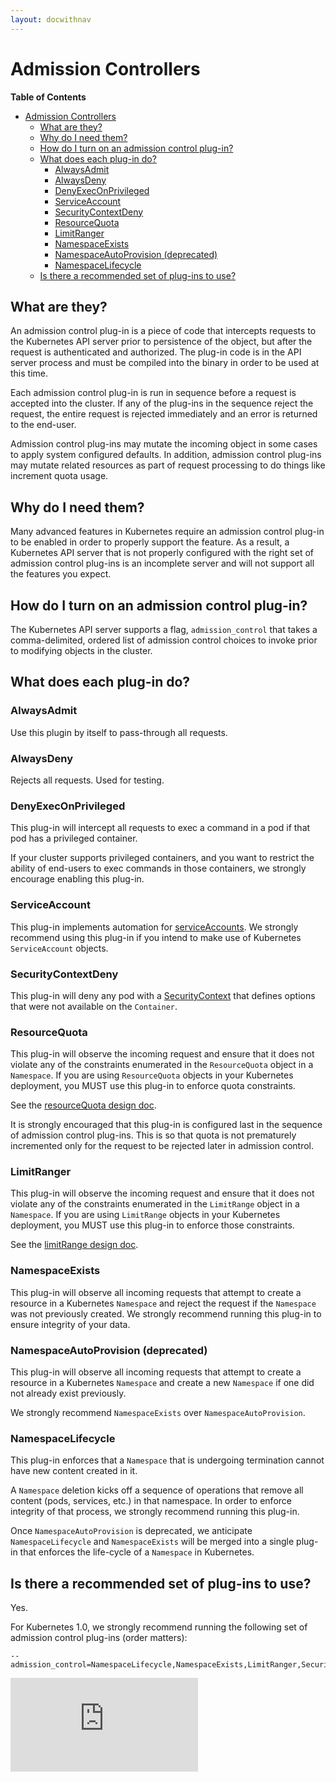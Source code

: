 ```yaml
---
layout: docwithnav
---
```

<!-- BEGIN MUNGE: UNVERSIONED_WARNING -->


<!-- END MUNGE: UNVERSIONED_WARNING -->
# Admission Controllers

**Table of Contents**
<!-- BEGIN MUNGE: GENERATED_TOC -->
- [Admission Controllers](#admission-controllers)
  - [What are they?](#what-are-they)
  - [Why do I need them?](#why-do-i-need-them)
  - [How do I turn on an admission control plug-in?](#how-do-i-turn-on-an-admission-control-plug-in)
  - [What does each plug-in do?](#what-does-each-plug-in-do)
    - [AlwaysAdmit](#alwaysadmit)
    - [AlwaysDeny](#alwaysdeny)
    - [DenyExecOnPrivileged](#denyexeconprivileged)
    - [ServiceAccount](#serviceaccount)
    - [SecurityContextDeny](#securitycontextdeny)
    - [ResourceQuota](#resourcequota)
    - [LimitRanger](#limitranger)
    - [NamespaceExists](#namespaceexists)
    - [NamespaceAutoProvision (deprecated)](#namespaceautoprovision-(deprecated))
    - [NamespaceLifecycle](#namespacelifecycle)
  - [Is there a recommended set of plug-ins to use?](#is-there-a-recommended-set-of-plug-ins-to-use)

<!-- END MUNGE: GENERATED_TOC -->

## What are they?

An admission control plug-in is a piece of code that intercepts requests to the Kubernetes
API server prior to persistence of the object, but after the request is authenticated
and authorized.  The plug-in code is in the API server process
and must be compiled into the binary in order to be used at this time.

Each admission control plug-in is run in sequence before a request is accepted into the cluster.  If
any of the plug-ins in the sequence reject the request, the entire request is rejected immediately
and an error is returned to the end-user.

Admission control plug-ins may mutate the incoming object in some cases to apply system configured
defaults.  In addition, admission control plug-ins may mutate related resources as part of request
processing to do things like increment quota usage.

## Why do I need them?

Many advanced features in Kubernetes require an admission control plug-in to be enabled in order
to properly support the feature.  As a result, a Kubernetes API server that is not properly
configured with the right set of admission control plug-ins is an incomplete server and will not
support all the features you expect.

## How do I turn on an admission control plug-in?

The Kubernetes API server supports a flag, ```admission_control``` that takes a comma-delimited,
ordered list of admission control choices to invoke prior to modifying objects in the cluster.

## What does each plug-in do?

### AlwaysAdmit

Use this plugin by itself to pass-through all requests.

### AlwaysDeny

Rejects all requests.  Used for testing.

### DenyExecOnPrivileged

This plug-in will intercept all requests to exec a command in a pod if that pod has a privileged container.

If your cluster supports privileged containers, and you want to restrict the ability of end-users to exec
commands in those containers, we strongly encourage enabling this plug-in.

### ServiceAccount

This plug-in implements automation for [serviceAccounts](../user-guide/service-accounts.md).
We strongly recommend using this plug-in if you intend to make use of Kubernetes ```ServiceAccount``` objects.

### SecurityContextDeny

This plug-in will deny any pod with a [SecurityContext](../user-guide/security-context.md) that defines options that were not available on the ```Container```.

### ResourceQuota

This plug-in will observe the incoming request and ensure that it does not violate any of the constraints
enumerated in the ```ResourceQuota``` object in a ```Namespace```.  If you are using ```ResourceQuota```
objects in your Kubernetes deployment, you MUST use this plug-in to enforce quota constraints.

See the [resourceQuota design doc](../design/admission_control_resource_quota.md).

It is strongly encouraged that this plug-in is configured last in the sequence of admission control plug-ins.  This is
so that quota is not prematurely incremented only for the request to be rejected later in admission control.

### LimitRanger

This plug-in will observe the incoming request and ensure that it does not violate any of the constraints
enumerated in the ```LimitRange``` object in a ```Namespace```.  If you are using ```LimitRange``` objects in
your Kubernetes deployment, you MUST use this plug-in to enforce those constraints.

See the [limitRange design doc](../design/admission_control_limit_range.md).

### NamespaceExists

This plug-in will observe all incoming requests that attempt to create a resource in a Kubernetes ```Namespace```
and reject the request if the ```Namespace``` was not previously created.  We strongly recommend running
this plug-in to ensure integrity of your data.

### NamespaceAutoProvision (deprecated)

This plug-in will observe all incoming requests that attempt to create a resource in a Kubernetes ```Namespace```
and create a new ```Namespace``` if one did not already exist previously.

We strongly recommend ```NamespaceExists``` over ```NamespaceAutoProvision```.

### NamespaceLifecycle

This plug-in enforces that a ```Namespace``` that is undergoing termination cannot have new content created in it.

A ```Namespace``` deletion kicks off a sequence of operations that remove all content (pods, services, etc.) in that
namespace.  In order to enforce integrity of that process, we strongly recommend running this plug-in.

Once ```NamespaceAutoProvision``` is deprecated, we anticipate ```NamespaceLifecycle``` and ```NamespaceExists``` will
be merged into a single plug-in that enforces the life-cycle of a ```Namespace``` in Kubernetes.

## Is there a recommended set of plug-ins to use?

Yes.

For Kubernetes 1.0, we strongly recommend running the following set of admission control plug-ins (order matters):

```shell
--admission_control=NamespaceLifecycle,NamespaceExists,LimitRanger,SecurityContextDeny,ServiceAccount,ResourceQuota
```


<!-- BEGIN MUNGE: GENERATED_ANALYTICS -->
[![Analytics](https://kubernetes-site.appspot.com/UA-36037335-10/GitHub/docs/admin/admission-controllers.md?pixel)]()
<!-- END MUNGE: GENERATED_ANALYTICS -->
